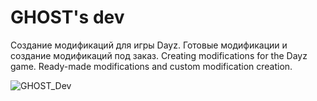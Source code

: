# GHOST's dev
Создание модификаций для игры Dayz. Готовые модификации и создание модификаций под заказ.
Creating modifications for the Dayz game. Ready-made modifications and custom modification creation.

![GHOST_Dev](https://github.com/user-attachments/assets/67d9ef2c-a1a0-446a-a427-3b764d8b4849)


